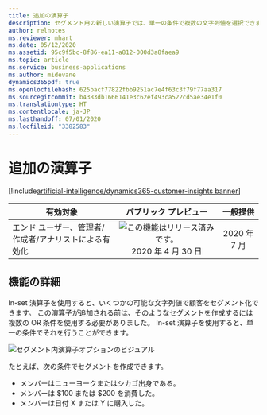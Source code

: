 ```yaml
---
title: 追加の演算子
description: セグメント用の新しい演算子では、単一の条件で複数の文字列値を選択できます。
author: relnotes
ms.reviewer: mhart
ms.date: 05/12/2020
ms.assetid: 95c9f5bc-8f86-ea11-a812-000d3a8faea9
ms.topic: article
ms.service: business-applications
ms.author: midevane
dynamics365pdf: true
ms.openlocfilehash: 625bacf77822fbb9251ac7e4f63c3f79f77aa317
ms.sourcegitcommit: b4383db1666141e3c62ef493ca522cd5ae34e1f0
ms.translationtype: HT
ms.contentlocale: ja-JP
ms.lasthandoff: 07/01/2020
ms.locfileid: "3382583"
---
```

# <a name="additional-operator"></a>追加の演算子
[!include[artificial-intelligence/dynamics365-customer-insights banner](../includes/artificial-intelligence/dynamics365-customer-insights.md)]

| 有効対象    |  パブリック プレビュー | 一般提供 | 
| ---------- | :----------: |:----------: |
|エンド ユーザー、管理者/作成者/アナリストによる有効化|![この機能はリリース済みです。](/dynamics365-release-plan/media/green-checkmark.png "この機能はリリース済みです。") 2020 年 4 月 30 日| 2020 年 7 月|






## <a name="feature-details"></a>機能の詳細
<!--feature detail start -->
In-set 演算子を使用すると、いくつかの可能な文字列値で顧客をセグメント化できます。 この演算子が追加される前は、そのようなセグメントを作成するには複数の OR 条件を使用する必要がありました。 In-set 演算子を使用すると、単一の条件でそれを行うことができます。

![セグメント内演算子オプションのビジュアル](media/in-set-segment.png "セグメント内演算子オプションのビジュアル")

たとえば、次の条件でセグメントを作成できます。

- メンバーはニューヨークまたはシカゴ出身である。
- メンバーは $100 または $200 を消費した。
- メンバーは日付 X または Y に購入した。


<!--feature detail end -->









